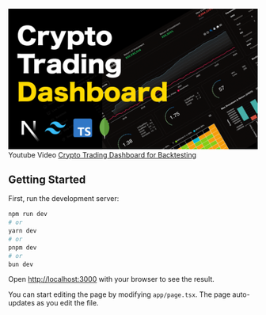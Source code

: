 ![Crypto Dashboard](https://github.com/DotConnect0057/crypto_dashboard/blob/main/public/thumbnail.png)
Youtube Video [Crypto Trading Dashboard for Backtesting](https://www.youtube.com/watch?v=WFhSbc1LcoI)

## Getting Started

First, run the development server:

```bash
npm run dev
# or
yarn dev
# or
pnpm dev
# or
bun dev
```

Open [http://localhost:3000](http://localhost:3000) with your browser to see the result.

You can start editing the page by modifying `app/page.tsx`. The page auto-updates as you edit the file.
